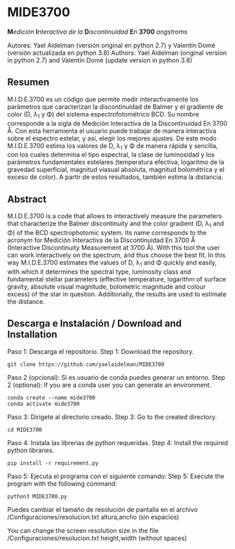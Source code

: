 # MIDE3700

**M***edición* **I***nteractiva de la* **D***iscontinuidad* **E***n* **3700** *angstroms*

Autores: Yael Aidelman (versión original en python 2.7) y Valentín Domé (versión actualizada en python 3.8)
Authors: Yael Aidelman (original version in python 2.7) and Valentín Domé (update version in python 3.8)

## Resumen
M.I.D.E.3700 es un código que permite medir interactivamente los parámetros que caracterizan la discontinuidad de Balmer y el gradiente de color (D, &lambda;<sub>1</sub> y &Phi;) del sistema espectrofotométrico BCD. Su nombre corresponde a la sigla de Medición Interactiva de la Discontinuidad En 3700 &#8491;.
Con esta herramienta el usuario puede trabajar de manera interactiva sobre el espectro estelar, y ası́, elegir los mejores ajustes. De este modo M.I.D.E.3700 estima los valores de D, &lambda;<sub>1</sub> y &Phi; de manera rápida y sencilla, con los cuales determina el tipo espectral, la clase de luminosidad y los parámetros fundamentales estelares (temperatura efectiva, logaritmo de la gravedad superficial, magnitud viasual absoluta, magnitud bolométrica y el exceso de color). A partir de estos resultados, también estima la distancia. 

## Abstract
M.I.D.E.3700 is a code that allows to interactively measure the parameters that characterize the Balmer discontinuity and the color gradient (D, &lambda;<sub>1</sub> and &Phi;) of the BCD spectrophotomic system. Its name corresponds to the acronym for Medición Interactiva de la Discontinuidad En 3700 &#8491; (Interactive Discontinuity Measurement at 3700 &#8491;). With this tool the user can work interactively on the spectrum, and thus choose the best fit. In this way M.I.D.E.3700 estimates the values of D, &lambda;<sub>1</sub> and &Phi; quickly and easily, with which it determines the spectral type, luminosity class and fundamental stellar parameters (effective temperature, logarithm of surface gravity, absolute visual magnitude, bolometric magnitude and colour excess) of the star in question. Additionally, the results are used to estimate the distance.


## Descarga e Instalación / Download and Installation

Paso 1: Descarga el repositorio.
Step 1: Download the repository.

```
git clone https://github.com/yaelaidelman/MIDE3700
```

Paso 2 (opcional): Si es usuario de conda puedes generar un entorno.
Step 2 (optional): If you are a conda user you can generate an environment.

```
conda create --name mide3700
conda activate mide3700
```

Paso 3: Dirígete al directorio creado.
Step 3: Go to the created directory.

```
cd MIDE3700
```

Paso 4: Instala las librerias de python requeridas.
Step 4: Install the required python libraries.

```
pip install -r requirement.py
```

Paso 5: Ejecuta el programa con el siguiente comando:
Step 5: Execute the program with the following command:

```
python3 MIDE3700.py
```

Puedes cambiar el tamaño de resolución de pantalla en el archivo /Configuraciones/resolucion.txt
altura,ancho (sin espacios)

You can change the screen resolution size in the file /Configuraciones/resolucion.txt
height,width (without spaces)
